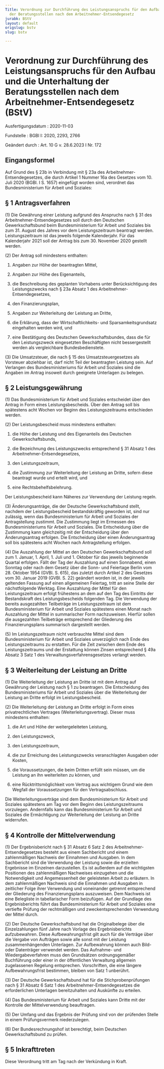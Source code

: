 ```yaml
---
Title: Verordnung zur Durchführung des Leistungsanspruchs für den Aufbau und die Unterhaltung
  der Beratungsstellen nach dem Arbeitnehmer-Entsendegesetz
jurabk: BStV
layout: default
origslug: bstv
slug: bstv

---
```


# Verordnung zur Durchführung des Leistungsanspruchs für den Aufbau und die Unterhaltung der Beratungsstellen nach dem Arbeitnehmer-Entsendegesetz (BStV)

Ausfertigungsdatum
:   2020-11-03

Fundstelle
:   BGBl I: 2020, 2293, 2766

Geändert durch
:   Art. 10 G v. 28.6.2023 I Nr. 172


## Eingangsformel

Auf Grund des § 23b in Verbindung mit § 23a des Arbeitnehmer-Entsendegesetzes, die durch Artikel 1 Nummer 16a des Gesetzes vom 10. Juli 2020 (BGBl. I S. 1657) eingefügt worden sind, verordnet das Bundesministerium für Arbeit und Soziales:


## § 1 Antragsverfahren

(1) Die Gewährung einer Leistung aufgrund des Anspruchs nach § 31 des Arbeitnehmer-Entsendegesetzes soll durch den Deutschen Gewerkschaftsbund beim Bundesministerium für Arbeit und Soziales bis zum 31. August des Jahres vor dem Leistungszeitraum beantragt werden. Leistungszeitraum ist das jeweils folgende Kalenderjahr. Für das Kalenderjahr 2021 soll der Antrag bis zum 30. November 2020 gestellt werden.

(2) Der Antrag soll mindestens enthalten:

1.  Angaben zur Höhe der beantragten Mittel,


2.  Angaben zur Höhe des Eigenanteils,


3.  die Beschreibung des geplanten Vorhabens unter Berücksichtigung des Leistungszwecks nach § 23a Absatz 1 des Arbeitnehmer-Entsendegesetzes,


4.  den Finanzierungsplan,


5.  Angaben zur Weiterleitung der Leistung an Dritte,


6.  die Erklärung, dass der Wirtschaftlichkeits- und Sparsamkeitsgrundsatz eingehalten werden wird, und


7.  eine Bestätigung des Deutschen Gewerkschaftsbundes, dass die für den Leistungszweck eingesetzten Beschäftigten nicht bessergestellt werden als vergleichbare Bundesbedienstete.




(3) Die Umsatzsteuer, die nach § 15 des
Umsatzsteuergesetzes              als Vorsteuer abziehbar ist, darf nicht Teil der beantragten Leistung sein. Auf Verlangen des Bundesministeriums für Arbeit und Soziales sind die Angaben im Antrag insoweit durch geeignete Unterlagen zu belegen.


## § 2 Leistungsgewährung

(1) Das Bundesministerium für Arbeit und Soziales entscheidet über den Antrag in Form eines Leistungsbescheids. Über den Antrag soll bis spätestens acht Wochen vor Beginn des Leistungszeitraums entschieden werden.

(2) Der Leistungsbescheid muss mindestens enthalten:

1.  die Höhe der Leistung und des Eigenanteils des Deutschen Gewerkschaftsbunds,


2.  die Bezeichnung des Leistungszwecks entsprechend § 31 Absatz 1 des Arbeitnehmer-Entsendegesetzes,


3.  den Leistungszeitraum,


4.  die Zustimmung zur Weiterleitung der Leistung an Dritte, sofern diese beantragt wurde und erteilt wird, und


5.  eine Rechtsbehelfsbelehrung.



Der Leistungsbescheid kann Näheres zur Verwendung der Leistung regeln.

(3) Änderungsanträge, die der Deutsche Gewerkschaftsbund stellt, nachdem der Leistungsbescheid bestandskräftig geworden ist, sind nur zulässig, wenn das Bundesministerium für Arbeit und Soziales der Antragstellung zustimmt. Die Zustimmung liegt im Ermessen des Bundesministeriums für Arbeit und Soziales. Die Entscheidung über die Zustimmung kann gleichzeitig mit der Entscheidung über den Änderungsantrag erfolgen. Die Entscheidung über einen Änderungsantrag soll bis spätestens acht Wochen nach Antragstellung erfolgen.

(4) Die Auszahlung der Mittel an den Deutschen Gewerkschaftsbund soll zum 1. Januar, 1. April, 1. Juli und 1. Oktober für das jeweils beginnende Quartal erfolgen. Fällt der Tag der Auszahlung auf einen Sonnabend, einen Sonntag oder nach dem Gesetz über die Sonn- und Feiertage Berlin vom 28. Oktober 1954 (GVBl. S. 615), das zuletzt durch Artikel 2 des Gesetzes vom 30. Januar 2019 (GVBl. S. 22) geändert worden ist, in der jeweils geltenden Fassung auf einen allgemeinen Feiertag, tritt an seine Stelle der nächstfolgende Werktag. Eine Auszahlung der Mittel für den Leistungszeitraum erfolgt frühestens an dem auf den Tag des Eintritts der Bestandskraft des Leistungsbescheids folgenden Tag. Die Verwendung der bereits ausgezahlten Teilbeträge im Leistungszeitraum ist dem Bundesministerium für Arbeit und Soziales spätestens einen Monat nach Auszahlung der Mittel in summarischer Form nachzuweisen. Hierfür sollen die ausgezahlten Teilbeträge entsprechend der Gliederung des Finanzierungsplans summarisch dargestellt werden.

(5) Im Leistungszeitraum nicht verbrauchte Mittel sind dem Bundesministerium für Arbeit und Soziales unverzüglich nach Ende des Leistungszeitraums zu erstatten. Für die Zeit zwischen dem Ende des Leistungszeitraums und der Erstattung können Zinsen entsprechend § 49a Absatz 3 Satz 1 des Verwaltungsverfahrensgesetzes verlangt werden.


## § 3 Weiterleitung der Leistung an Dritte

(1) Die Weiterleitung der Leistung an Dritte ist mit dem Antrag auf Gewährung der Leistung nach § 1 zu beantragen. Die Entscheidung des Bundesministeriums für Arbeit und Soziales über die Weiterleitung der Leistung an Dritte erfolgt im Leistungsbescheid.

(2) Die Weiterleitung der Leistung an Dritte erfolgt in Form eines privatrechtlichen Vertrages (Weiterleitungsvertrag). Dieser muss mindestens enthalten:

1.  die Art und Höhe der weitergeleiteten Leistung,


2.  den Leistungszweck,


3.  den Leistungszeitraum,


4.  die zur Erreichung des Leistungszwecks veranschlagten Ausgaben oder Kosten,


5.  die Voraussetzungen, die beim Dritten erfüllt sein müssen, um die Leistung an ihn weiterleiten zu können, und


6.  eine Rücktrittsmöglichkeit vom Vertrag aus wichtigem Grund wie dem Wegfall der Voraussetzungen für den Vertragsabschluss.



Die Weiterleitungsverträge sind dem Bundesministerium für Arbeit und Soziales spätestens am Tag vor dem Beginn des Leistungszeitraums vorzulegen. Andernfalls kann das Bundesministerium für Arbeit und Soziales die Ermächtigung zur Weiterleitung der Leistung an Dritte widerrufen.


## § 4 Kontrolle der Mittelverwendung

(1) Der Ergebnisbericht nach § 31 Absatz 6 Satz 2 des Arbeitnehmer-Entsendegesetzes besteht aus einem Sachbericht und einem zahlenmäßigen Nachweis der Einnahmen und Ausgaben. In dem Sachbericht sind die Verwendung der Leistung sowie die erzielten Ergebnisse im Einzelnen darzustellen. Es ist außerdem auf die wichtigsten Positionen des zahlenmäßigen Nachweises einzugehen und die Notwendigkeit und Angemessenheit der geleisteten Arbeit zu erläutern. In dem zahlenmäßigen Nachweis sind die Einnahmen und Ausgaben in zeitlicher Folge ihrer Verwendung und voneinander getrennt entsprechend der Gliederung des Finanzierungsplans auszuweisen. Dem Nachweis ist eine Belegliste in tabellarischer Form beizufügen. Auf der Grundlage des Ergebnisberichts führt das Bundesministerium für Arbeit und Soziales eine vertiefte Prüfung der rechtmäßigen und zweckentsprechenden Verwendung der Mittel durch.

(2) Der Deutsche Gewerkschaftsbund hat die Originalbelege über die Einzelzahlungen fünf Jahre nach Vorlage des Ergebnisberichts aufzubewahren. Diese Aufbewahrungsfrist gilt auch für die Verträge über die Vergabe von Aufträgen sowie alle sonst mit der Leistung zusammenhängenden Unterlagen. Zur Aufbewahrung können auch Bild- oder Datenträger verwendet werden. Das Aufnahme- und Wiedergabeverfahren muss den Grundsätzen ordnungsgemäßer Buchführung oder einer in der öffentlichen Verwaltung allgemein zugelassenen Regelung entsprechen. Vorschriften, die eine längere Aufbewahrungsfrist bestimmen, bleiben von Satz 1 unberührt.

(3) Der Deutsche Gewerkschaftsbund hat für die Stichprobenprüfungen nach § 31 Absatz 6 Satz 1 des Arbeitnehmer-Entsendegesetzes die erforderlichen Unterlagen bereitzuhalten und Auskünfte zu erteilen.

(4) Das Bundesministerium für Arbeit und Soziales kann Dritte mit der Kontrolle der Mittelverwendung beauftragen.

(5) Der Umfang und das Ergebnis der Prüfung sind von der prüfenden Stelle in einem Prüfungsvermerk niederzulegen.

(6) Der Bundesrechnungshof ist berechtigt, beim Deutschen Gewerkschaftsbund zu prüfen.


## § 5 Inkrafttreten

Diese Verordnung tritt am Tag nach der Verkündung in Kraft.

